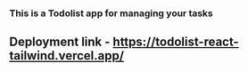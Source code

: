 ### This is a Todolist app for managing your tasks
## Deployment link - https://todolist-react-tailwind.vercel.app/
